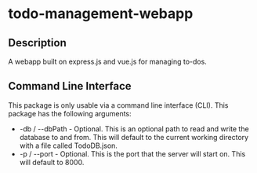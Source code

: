 # todo-management-webapp

Description
----
A webapp built on express.js and vue.js for managing to-dos.

Command Line Interface
----
This package is only usable via a command line interface (CLI). This package has the following arguments:

* -db / --dbPath - Optional. This is an optional path to read and write the database to and from. This will default to the current working directory with a file called TodoDB.json.
* -p / --port - Optional. This is the port that the server will start on. This will default to 8000.

